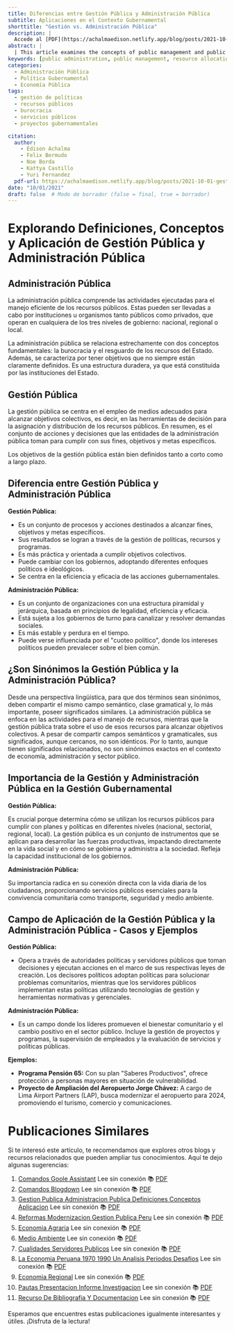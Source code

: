 ```yaml
---
title: Diferencias entre Gestión Pública y Administración Pública
subtitle: Aplicaciones en el Contexto Gubernamental
shorttitle: "Gestión vs. Administración Pública"
description: |
  Accede al [PDF](https://achalmaedison.netlify.app/blog/posts/2021-10-01-gestion-publica-administracion-publica-definiciones-conceptos-aplicacion/index.pdf) completo aquí.
abstract: |
  | This article examines the concepts of public management and public administration, detailing their definitions, differences, and applications within the governmental context. Public administration involves the efficient handling of public resources by various institutions across different government levels, focusing on bureaucratic structures and resource safeguarding. On the other hand, public management emphasizes the use of appropriate means to achieve collective goals through policy implementation, resource allocation, and program management. The paper discusses how these two areas, while related, differ in their dynamism, objectives, and impact on public life, providing concrete examples like the "Pensión 65" program and the Jorge Chávez Airport expansion to illustrate their practical application.
keywords: [public administration, public management, resource allocation, policy implementation, public sector]
categories:
  - Administración Pública
  - Política Gubernamental
  - Economía Pública
tags:
  - gestión de políticas  
  - recursos públicos  
  - burocracia  
  - servicios públicos  
  - proyectos gubernamentales

citation:
  author:
    - Edison Achalma 
    - Felix Bermudo
    - Noe Borda 
    - Kattya Castillo 
    - Yuri Fernandez
  pdf-url: https://achalmaedison.netlify.app/blog/posts/2021-10-01-gestion-publica-administracion-publica-definiciones-conceptos-aplicacion/index.pdf
date: "10/01/2021"
draft: false  # Modo de borrador (false = final, true = borrador)
---
```








# Explorando Definiciones, Conceptos y Aplicación de Gestión Pública y Administración Pública

## Administración Pública

La administración pública comprende las actividades ejecutadas para el manejo eficiente de los recursos públicos. Estas pueden ser llevadas a cabo por instituciones u organismos tanto públicos como privados, que operan en cualquiera de los tres niveles de gobierno: nacional, regional o local.

La administración pública se relaciona estrechamente con dos conceptos fundamentales: la burocracia y el resguardo de los recursos del Estado. Además, se caracteriza por tener objetivos que no siempre están claramente definidos. Es una estructura duradera, ya que está constituida por las instituciones del Estado.

## Gestión Pública

La gestión pública se centra en el empleo de medios adecuados para alcanzar objetivos colectivos, es decir, en las herramientas de decisión para la asignación y distribución de los recursos públicos. En resumen, es el conjunto de acciones y decisiones que las entidades de la administración pública toman para cumplir con sus fines, objetivos y metas específicos.

Los objetivos de la gestión pública están bien definidos tanto a corto como a largo plazo. 

## Diferencia entre Gestión Pública y Administración Pública

**Gestión Pública:**

- Es un conjunto de procesos y acciones destinados a alcanzar fines, objetivos y metas específicos.
- Sus resultados se logran a través de la gestión de políticas, recursos y programas.
- Es más práctica y orientada a cumplir objetivos colectivos.
- Puede cambiar con los gobiernos, adoptando diferentes enfoques políticos e ideológicos.
- Se centra en la eficiencia y eficacia de las acciones gubernamentales.

**Administración Pública:**

- Es un conjunto de organizaciones con una estructura piramidal y jerárquica, basada en principios de legalidad, eficiencia y eficacia.
- Está sujeta a los gobiernos de turno para canalizar y resolver demandas sociales.
- Es más estable y perdura en el tiempo.
- Puede verse influenciada por el "cuoteo político", donde los intereses políticos pueden prevalecer sobre el bien común.

## ¿Son Sinónimos la Gestión Pública y la Administración Pública?

Desde una perspectiva lingüística, para que dos términos sean sinónimos, deben compartir el mismo campo semántico, clase gramatical y, lo más importante, poseer significados similares. La administración pública se enfoca en las actividades para el manejo de recursos, mientras que la gestión pública trata sobre el uso de esos recursos para alcanzar objetivos colectivos. A pesar de compartir campos semánticos y gramaticales, sus significados, aunque cercanos, no son idénticos. Por lo tanto, aunque tienen significados relacionados, no son sinónimos exactos en el contexto de economía, administración y sector público.

## Importancia de la Gestión y Administración Pública en la Gestión Gubernamental

**Gestión Pública:**

Es crucial porque determina cómo se utilizan los recursos públicos para cumplir con planes y políticas en diferentes niveles (nacional, sectorial, regional, local). La gestión pública es un conjunto de instrumentos que se aplican para desarrollar las fuerzas productivas, impactando directamente en la vida social y en cómo se gobierna y administra a la sociedad. Refleja la capacidad institucional de los gobiernos.

**Administración Pública:**

Su importancia radica en su conexión directa con la vida diaria de los ciudadanos, proporcionando servicios públicos esenciales para la convivencia comunitaria como transporte, seguridad y medio ambiente.

## Campo de Aplicación de la Gestión Pública y la Administración Pública - Casos y Ejemplos

**Gestión Pública:**

- Opera a través de autoridades políticas y servidores públicos que toman decisiones y ejecutan acciones en el marco de sus respectivas leyes de creación. Los decisores políticos adoptan políticas para solucionar problemas comunitarios, mientras que los servidores públicos implementan estas políticas utilizando tecnologías de gestión y herramientas normativas y gerenciales.

**Administración Pública:**

- Es un campo donde los líderes promueven el bienestar comunitario y el cambio positivo en el sector público. Incluye la gestión de proyectos y programas, la supervisión de empleados y la evaluación de servicios y políticas públicas.

**Ejemplos:**

- **Programa Pensión 65:** Con su plan "Saberes Productivos", ofrece protección a personas mayores en situación de vulnerabilidad.
- **Proyecto de Ampliación del Aeropuerto Jorge Chávez:** A cargo de Lima Airport Partners (LAP), busca modernizar el aeropuerto para 2024, promoviendo el turismo, comercio y comunicaciones.



# Publicaciones Similares

Si te interesó este artículo, te recomendamos que explores otros blogs y recursos relacionados que pueden ampliar tus conocimientos. Aquí te dejo algunas sugerencias:


1. [Comandos Goole Assistant](https://achalmaedison.netlify.app/blog/posts/2020-05-23-comandos-goole-assistant) Lee sin conexión 📚 [PDF](https://achalmaedison.netlify.app/blog/posts/2020-05-23-comandos-goole-assistant/index.pdf)
2. [Comandos Blogdown](https://achalmaedison.netlify.app/blog/posts/2021-07-14-comandos-blogdown) Lee sin conexión 📚 [PDF](https://achalmaedison.netlify.app/blog/posts/2021-07-14-comandos-blogdown/index.pdf)
3. [Gestion Publica Administracion Publica Definiciones Conceptos Aplicacion](https://achalmaedison.netlify.app/blog/posts/2021-10-01-gestion-publica-administracion-publica-definiciones-conceptos-aplicacion) Lee sin conexión 📚 [PDF](https://achalmaedison.netlify.app/blog/posts/2021-10-01-gestion-publica-administracion-publica-definiciones-conceptos-aplicacion/index.pdf)
4. [Reformas Modernizacion Gestion Publica Peru](https://achalmaedison.netlify.app/blog/posts/2021-10-01-reformas-modernizacion-gestion-publica-peru) Lee sin conexión 📚 [PDF](https://achalmaedison.netlify.app/blog/posts/2021-10-01-reformas-modernizacion-gestion-publica-peru/index.pdf)
5. [Economia Agraria](https://achalmaedison.netlify.app/blog/posts/2022-04-22-economia-agraria) Lee sin conexión 📚 [PDF](https://achalmaedison.netlify.app/blog/posts/2022-04-22-economia-agraria/index.pdf)
6. [Medio Ambiente](https://achalmaedison.netlify.app/blog/posts/2022-06-02-medio-ambiente) Lee sin conexión 📚 [PDF](https://achalmaedison.netlify.app/blog/posts/2022-06-02-medio-ambiente/index.pdf)
7. [Cualidades Servidores Publicos](https://achalmaedison.netlify.app/blog/posts/2023-05-11-cualidades-servidores-publicos) Lee sin conexión 📚 [PDF](https://achalmaedison.netlify.app/blog/posts/2023-05-11-cualidades-servidores-publicos/index.pdf)
8. [La Economia Peruana 1970 1990 Un Analisis Periodos Desafios](https://achalmaedison.netlify.app/blog/posts/2023-05-12-la-economia-peruana-1970-1990-un-analisis-periodos-desafios) Lee sin conexión 📚 [PDF](https://achalmaedison.netlify.app/blog/posts/2023-05-12-la-economia-peruana-1970-1990-un-analisis-periodos-desafios/index.pdf)
9. [Economia Regional](https://achalmaedison.netlify.app/blog/posts/2023-05-16-economia-regional) Lee sin conexión 📚 [PDF](https://achalmaedison.netlify.app/blog/posts/2023-05-16-economia-regional/index.pdf)
10. [Pautas Presentacion Informe Investigacion](https://achalmaedison.netlify.app/blog/posts/2023-06-03-pautas-presentacion-informe-investigacion) Lee sin conexión 📚 [PDF](https://achalmaedison.netlify.app/blog/posts/2023-06-03-pautas-presentacion-informe-investigacion/index.pdf)
11. [Recurso De Bibliografia Y Documentacion](https://achalmaedison.netlify.app/blog/posts/2025-01-12-recurso-de-bibliografia-y-documentacion) Lee sin conexión 📚 [PDF](https://achalmaedison.netlify.app/blog/posts/2025-01-12-recurso-de-bibliografia-y-documentacion/index.pdf)


Esperamos que encuentres estas publicaciones igualmente interesantes y útiles. ¡Disfruta de la lectura!

